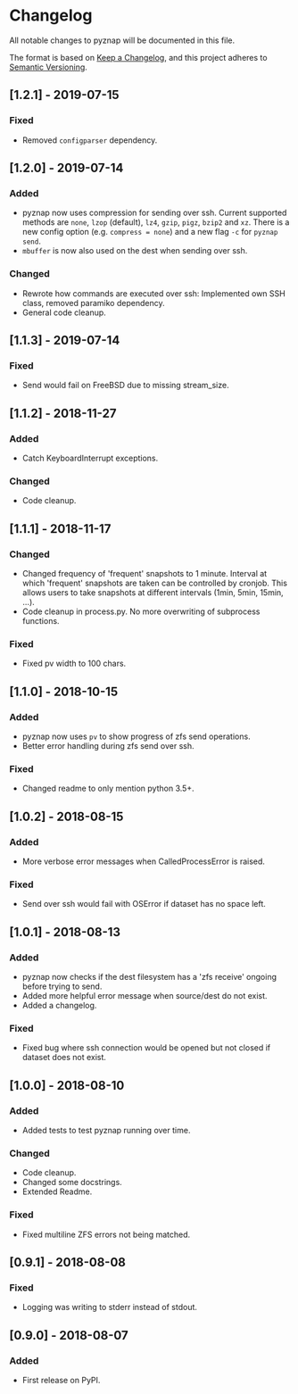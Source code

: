 # Changelog
All notable changes to pyznap will be documented in this file.

The format is based on [Keep a Changelog](https://keepachangelog.com/en/1.0.0/),
and this project adheres to [Semantic Versioning](https://semver.org/spec/v2.0.0.html).


## [1.2.1] - 2019-07-15
### Fixed
- Removed `configparser` dependency.


## [1.2.0] - 2019-07-14
### Added
- pyznap now uses compression for sending over ssh. Current supported methods are `none`, `lzop`
(default), `lz4`, `gzip`, `pigz`, `bzip2` and `xz`. There is a new config option (e.g. `compress = none`)
and a new flag `-c` for `pyznap send`.
- `mbuffer` is now also used on the dest when sending over ssh.

### Changed
- Rewrote how commands are executed over ssh: Implemented own SSH class, removed paramiko dependency.
- General code cleanup.


## [1.1.3] - 2019-07-14
### Fixed
- Send would fail on FreeBSD due to missing stream_size.


## [1.1.2] - 2018-11-27
### Added
- Catch KeyboardInterrupt exceptions.

### Changed
- Code cleanup.


## [1.1.1] - 2018-11-17
### Changed
- Changed frequency of 'frequent' snapshots to 1 minute. Interval at which 'frequent' snapshots
are taken can be controlled by cronjob. This allows users to take snapshots at different intervals
(1min, 5min, 15min, ...).
- Code cleanup in process.py. No more overwriting of subprocess functions.

### Fixed
- Fixed pv width to 100 chars.


## [1.1.0] - 2018-10-15
### Added
- pyznap now uses `pv` to show progress of zfs send operations.
- Better error handling during zfs send over ssh.

### Fixed
- Changed readme to only mention python 3.5+.


## [1.0.2] - 2018-08-15
### Added
- More verbose error messages when CalledProcessError is raised.

### Fixed
- Send over ssh would fail with OSError if dataset has no space left.


## [1.0.1] - 2018-08-13
### Added
- pyznap now checks if the dest filesystem has a 'zfs receive' ongoing before trying to send.
- Added more helpful error message when source/dest do not exist.
- Added a changelog.

### Fixed
- Fixed bug where ssh connection would be opened but not closed if dataset does not exist.


## [1.0.0] - 2018-08-10
### Added
- Added tests to test pyznap running over time.

### Changed
- Code cleanup.
- Changed some docstrings.
- Extended Readme.

### Fixed
- Fixed multiline ZFS errors not being matched.


## [0.9.1] - 2018-08-08
### Fixed 
- Logging was writing to stderr instead of stdout.


## [0.9.0] - 2018-08-07
### Added
- First release on PyPI.
